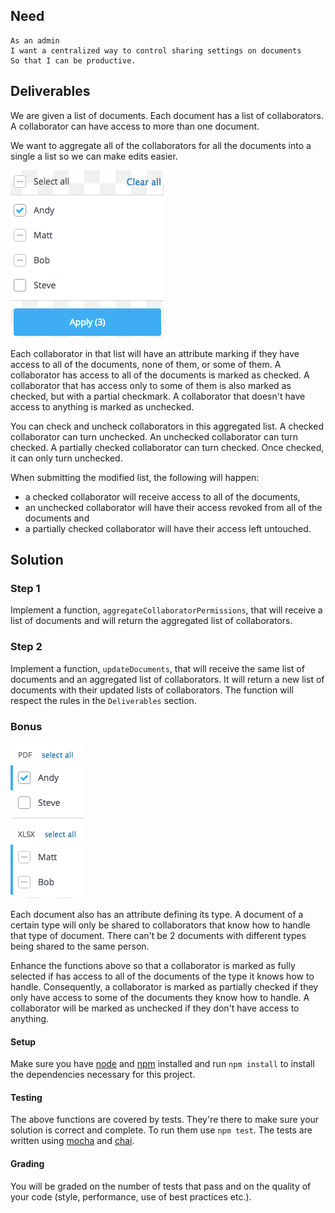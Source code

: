 ## Need

```gherkin
As an admin
I want a centralized way to control sharing settings on documents
So that I can be productive.
```


## Deliverables

We are given a list of documents. Each document has a list of collaborators. A
collaborator can have access to more than one document.

We want to aggregate all of the collaborators for all the documents into a
single a list so we can make edits easier.

![selection](imgs/filter.png)

Each collaborator in that list will have an attribute marking if they have
access to all of the documents, none of them, or some of them. A collaborator
has access to all of the documents is marked as checked. A collaborator that has
access only to some of them is also marked as checked, but with a partial
checkmark. A collaborator that doesn't have access to anything is marked as
unchecked.

You can check and uncheck collaborators in this aggregated list. A checked
collaborator can turn unchecked. An unchecked collaborator can turn checked. A
partially checked collaborator can turn checked. Once checked, it can only turn
unchecked.

When submitting the modified list, the following will happen:

- a checked collaborator will receive access to all of the documents,
- an unchecked collaborator will have their access revoked from all of the
  documents and
- a partially checked collaborator will have their access left untouched.


## Solution

### Step 1

Implement a function, `aggregateCollaboratorPermissions`, that will receive a
list of documents and will return the aggregated list of collaborators.


### Step 2

Implement a function, `updateDocuments`, that will receive the same list of
documents and an aggregated list of collaborators. It will return a new list of
documents with their updated lists of collaborators. The function will respect
the rules in the `Deliverables` section.


### Bonus

![selection](imgs/bonus.png)

Each document also has an attribute defining its type. A document of a certain
type will only be shared to collaborators that know how to handle that type of
document. There can't be 2 documents with different types being shared to the
same person.

Enhance the functions above so that a collaborator is marked as fully selected
if has access to all of the documents of the type it knows how to handle.
Consequently, a collaborator is marked as partially checked if they only have
access to some of the documents they know how to handle. A collaborator will
be marked as unchecked if they don't have access to anything.


#### Setup

Make sure you have [node](https://nodejs.org/download/) and
[npm](https://docs.npmjs.com/getting-started/installing-node) installed and run
`npm install` to install the dependencies necessary for this project.


#### Testing

The above functions are covered by tests. They're there to make sure your
solution is correct and complete. To run them use `npm test`. The tests are
written using [mocha](http://mochajs.org/) and [chai](http://chaijs.com/).


#### Grading

You will be graded on the number of tests that pass and on the quality of your
code (style, performance, use of best practices etc.).
